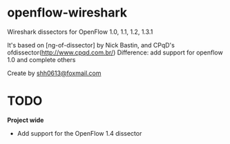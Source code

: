 openflow-wireshark
===========

Wireshark dissectors for OpenFlow 1.0, 1.1, 1.2, 1.3.1

It's based on [ng-of-dissector] by Nick Bastin, and CPqD's ofdissector(http://www.cpqd.com.br/)
Difference: add support for openflow 1.0 and complete others

Create by shh0613@foxmail.com

# TODO
**Project wide**
* Add support for the OpenFlow 1.4 dissector

